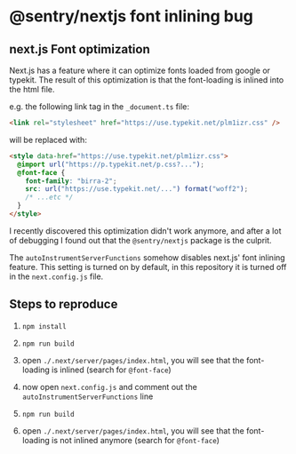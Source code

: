 # @sentry/nextjs font inlining bug

## next.js Font optimization

Next.js has a feature where it can optimize fonts loaded from google or typekit. The result of this optimization is that the font-loading is inlined into the html file.

e.g. the following link tag in the `_document.ts` file:

```html
<link rel="stylesheet" href="https://use.typekit.net/plm1izr.css" />
```

will be replaced with:

```html
<style data-href="https://use.typekit.net/plm1izr.css">
  @import url("https://p.typekit.net/p.css?...");
  @font-face {
    font-family: "birra-2";
    src: url("https://use.typekit.net/...") format("woff2");
    /* ...etc */
  }
</style>
```

I recently discovered this optimization didn't work anymore, and after a lot of debugging I found out that the `@sentry/nextjs` package is the culprit.

The `autoInstrumentServerFunctions` somehow disables next.js' font inlining feature. This setting is turned on by default, in this repository it is turned off in the `next.config.js` file.

## Steps to reproduce

1. `npm install`
2. `npm run build`
3. open `./.next/server/pages/index.html`, you will see that the font-loading is inlined (search for `@font-face`)

4. now open `next.config.js` and comment out the `autoInstrumentServerFunctions` line
5. `npm run build`
6. open `./.next/server/pages/index.html`, you will see that the font-loading is not inlined anymore (search for `@font-face`)
